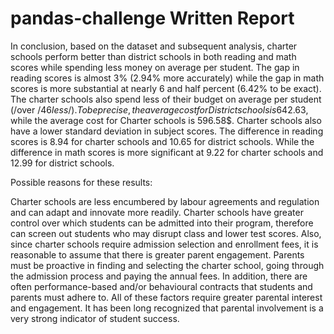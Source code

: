 # pandas-challenge Written Report
In conclusion, based on the dataset and subsequent analysis, charter schools perform better than district schools in both reading and math scores while spending less money on average per student. The gap in reading scores is almost 3% (2.94% more accurately) while the gap in math scores is more substantial at nearly 6 and half percent (6.42% to be exact). The charter schools also spend less of their budget on average per student (/over /$46 less/). To be precise, the average cost for District schools is 642.63$, while the average cost for Charter schools is 596.58$. Charter schools also have a lower standard deviation in subject scores. The difference in reading scores is 8.94 for charter schools and 10.65 for district schools. While the difference in math scores is more significant at 9.22 for charter schools and 12.99 for district schools.

Possible reasons for these results:

Charter schools are less encumbered by labour agreements and regulation and can adapt and innovate more readily. Charter schools have greater control over which students can be admitted into their program, therefore can screen out students who may disrupt class and lower test scores. Also, since charter schools require admission selection and enrollment fees, it is reasonable to assume that there is greater parent engagement. Parents must be proactive in finding and selecting the charter school, going through the admission process and paying the annual fees. In addition, there are often performance-based and/or behavioural contracts that students and parents must adhere to. All of these factors require greater parental interest and engagement. It has been long recognized that parental involvement is a very strong indicator of student success.
